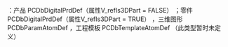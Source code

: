 ：产品                PCDbDigitalPrdDef（属性V_refIs3DPart = FALSE）
；零件                PCDbDigitalPrdDef（属性V_refIs3DPart = TRUE）
，三维图形        PCDbParamAtomDef
，工程模板        PCDbTemplateAtomDef  （此类型暂时未定义）